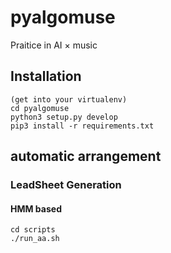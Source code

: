 # pyalgomuse
Praitice in AI × music

## Installation
```
(get into your virtualenv)
cd pyalgomuse
python3 setup.py develop
pip3 install -r requirements.txt

```


## automatic arrangement

### LeadSheet Generation

#### HMM based
```
cd scripts
./run_aa.sh

```
